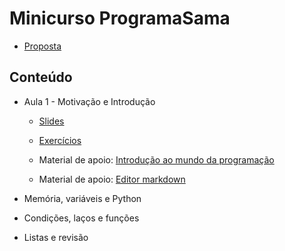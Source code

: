 # Minicurso ProgramaSama

* [Proposta](PROPOSTA.md)

## Conteúdo

* Aula 1 - Motivação e Introdução

    * [Slides](https://docs.google.com/presentation/d/1w9VwydLhEgKx-ojiqqAoc03nItpo9L6y3ZFTuo4Ea5w/edit?usp=sharing)

    * [Exercícios](https://github.com/arthurpaulino/minicurso-programa-sama-1/issues/2)

    * Material de apoio: [Introdução ao mundo da programação](https://www.youtube.com/watch?v=S9uPNppGsGo)

    * Material de apoio: [Editor markdown](https://markdown-editor.github.io/)

* Memória, variáveis e Python

* Condições, laços e funções

* Listas e revisão
